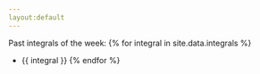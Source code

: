 ```yaml
---
layout:default
---
```

Past integrals of the week:
{% for integral in site.data.integrals %}
- {{ integral }}
{% endfor %}

